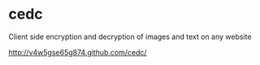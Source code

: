 cedc
====

Client side encryption and decryption of images and text on any website

<a href="http://v4w5gse65g874.github.com/cedc/" target="_blank">http://v4w5gse65g874.github.com/cedc/</a>